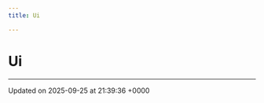 ```yaml
---
title: Ui

---
```


# Ui








-------------------------------

Updated on 2025-09-25 at 21:39:36 +0000